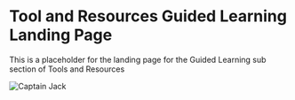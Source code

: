 # Tool and Resources Guided Learning Landing Page
This is a placeholder for the landing page for the Guided Learning sub section of Tools and Resources

![Captain Jack](https://media1.giphy.com/media/dH4eBrNQXB8S4/giphy.gif)